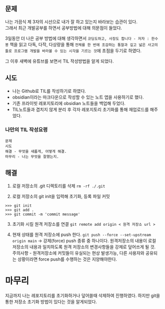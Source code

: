 ## 문제

나는 가끔식 제 3자의 시선으로 내가 잘 하고 있는지 바라보는 습관이 있다.  
그래서 최근 개발공부를 하면서 공부방법에 대해 의문점이 들었다.

3일동안 더 나은 공부 방법에 대해 생각하면서 `코딩도하고, 사장도 합니다 - 저자 : 한수봉` 책을 읽고 다독, 다작, 다상량을 통해 `전체를 한 번에 조감하는 통찰과 깊고 넓은 사고의 틀로 프로그램 개발을 바라볼 수 있는 시각을 기르는 것`에 초점을 두기로 하였다.

그 이후 새벽에 유튜브를 보면서 TIL 작성방법을 알게 되었다.

## 시도

- 나는 Github로 TIL를 작성하기로 하였다.
- obsidian이라는 마크다운으로 작성할 수 있는 노트 앱을 사용하기로 했다.
- 기존 프라이빗 레포지토리에 obsidian 노트들을 백업해 두었다.
- TIL노트들과 겹치지 않게 분리 후 각자 레포지토리 초기화를 통해 재업로드를 해주었다.

### 나만의 TIL 작성요령

```
문제
시도
해결 - 무엇을 새롭게, 어떻게 해결.
마무리 - 나는 무엇을 잘했는지.
```

## 해결

1. 로컬 저장소의 .git 디렉토리를 삭제
   `rm -rf ./.git`

2. 로컬 저장소의 git init을 입력해 초기화, 등록 파일 커밋

```
>>> git init
>>> git add .
>>> git commit -m 'commit message'
```

3. 초기화 시킬 원격 저장소를 연결
   `git remote add origin < 원격 저장소 url >`

4. 현재 상태를 원격 저장소에 push 한다.
   `git push --force --set-upstream origin main`
   -> 강제(force) push 종류 중 하나이다.
   원격저장소의 내용이 로컬 저장소의 내용과 일치하도록 원격 저장소의 변경사항들을 강제로 덮어쓰게 될 것.
   주의사항 - 원격저장소에 커밋들이 유실되는 현상 발생가능, 다른 사용자와 공유되는 상황이라면 force push를 수행하는 것은 지양해야한다.

# 마무리

지금까지 나는 레포지토리를 초기화하거나 덮어쓸때 삭제하여 진행하였다.
하지만 git을 통한 저장소 초기화 방법이 있다는 것을 알게되었다.
